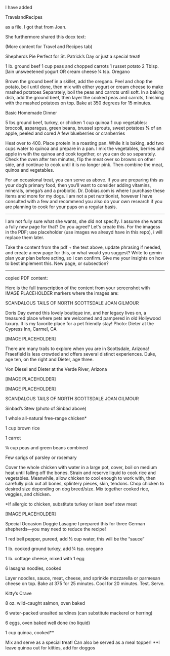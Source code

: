 I have added

TravelandRecipes

as a file. I got that from Joan.

She furthermore shared this docx text:


(More content for Travel and Recipes tab)

Shepherds Pie
Perfect for St. Patrick’s Day or just a special treat!

1 lb. ground beef
1 cup peas and chopped carrots
1 russet potato
2 Tblsp. [lain unsweetened yogurt OR cream cheese
¼ tsp. Oregano

Brown the ground beef in a skillet, add the oregano. Peel and chop the potato, boil until done, then mix with either yogurt or cream cheese to make mashed potatoes Separately, boil the peas and carrots until soft.  In a baking dish, add the ground beef, then layer the cooked peas and carrots, finishing with the mashed potatoes on top.  Bake at 350 degrees for 15 minutes.


Basic Homemade Dinner

5 lbs.ground beef, turkey, or chicken
1 cup quinoa
1 cup vegetables: broccoli, asparagus, green beans, brussel sprouts, sweet potatoes
⅛ of an apple, peeled and cored
A few blueberries or cranberries

Heat over to 400.  Place protein in a roasting pan.  While it is baking, add two cups water to quinoa and prepare in a pan.  I mix the vegetables, berries and apple in with the quinoa and cook together, or you can do so separately.  Check the oven after ten minutes, flip the meat over so browns on other side, and continue to cook until it is no longer pink.  Then combine the meat, quinoa and vegetables.

For an occasional treat, you can serve as above.  If you are preparing this as your dog’s primary food, then you’ll want to consider adding   vitamins, minerals, omega’s and a probiotic.  Dr. Dobias.com is where I purchase these items and more for my dogs.  I am not a pet nutritionist, however I have consulted with a few and recommend you also do your own research if you are planning to cook for your pups on a regular basis.




___


I am not fully sure what she wants, she did not specify. I assume she wants a fully new page for that?
Do you agree?
Let's create this. For the imagess in the PDF; use placeholder (use images we alreayd have in this repo), i will replace them later.

Take the content from the pdf + the text above, update phrasing if needed, and create a new page for this, or what would you suggest?
Write to gemin plan your plan before acting, so i can confirm. Give me your insights on how to best implement this. New page, or subsection?


---


copied PDF content:


Here is the full transcription of the content from your screenshot with IMAGE PLACEHOLDER markers where the images are:

SCANDALOUS TAILS OF NORTH SCOTTSDALE
JOAN GILMOUR

Doris Day owned this lovely boutique inn, and her legacy lives on, a treasured place where pets are welcomed and pampered in old Hollywood luxury. It is my favorite place for a pet friendly stay!
Photo: Dieter at the Cypress Inn, Carmel, CA

[IMAGE PLACEHOLDER]

There are many trails to explore when you are in Scottsdale, Arizona! Fraesfield is less crowded and offers several distinct experiences. Duke, age ten, on the right and Dieter, age three.

Von Diesel and Dieter at the Verde River, Arizona

[IMAGE PLACEHOLDER]

[IMAGE PLACEHOLDER]

SCANDALOUS TAILS OF NORTH SCOTTSDALE
JOAN GILMOUR

Sinbad’s Stew (photo of Sinbad above)

1 whole all-natural free-range chicken*

1 cup brown rice

1 carrot

¼ cup peas and green beans combined

Few sprigs of parsley or rosemary

Cover the whole chicken with water in a large pot, cover, boil on medium heat until falling off the bones. Strain and reserve liquid to cook rice and vegetables. Meanwhile, allow chicken to cool enough to work with, then carefully pick out all bones, splintery pieces, skin, tendons. Chop chicken to desired size depending on dog breed/size. Mix together cooked rice, veggies, and chicken.

*If allergic to chicken, substitute turkey or lean beef stew meat

[IMAGE PLACEHOLDER]

Special Occasion Doggie Lasagne
I prepared this for three German shepherds—you may need to reduce the recipe!

1 red bell pepper, pureed, add ½ cup water, this will be the “sauce”

1 lb. cooked ground turkey, add ¼ tsp. oregano

1 lb. cottage cheese, mixed with 1 egg

6 lasagna noodles, cooked

Layer noodles, sauce, meat, cheese, and sprinkle mozzarella or parmesan cheese on top. Bake at 375 for 25 minutes. Cool for 20 minutes. Test. Serve.

Kitty’s Crave

8 oz. wild-caught salmon, oven baked

6 water-packed unsalted sardines (can substitute mackerel or herring)

6 eggs, oven baked well done (no liquid)

1 cup quinoa, cooked**

Mix and serve as a special treat!
Can also be served as a meal topper!
**I leave quinoa out for kitties, add for doggos

